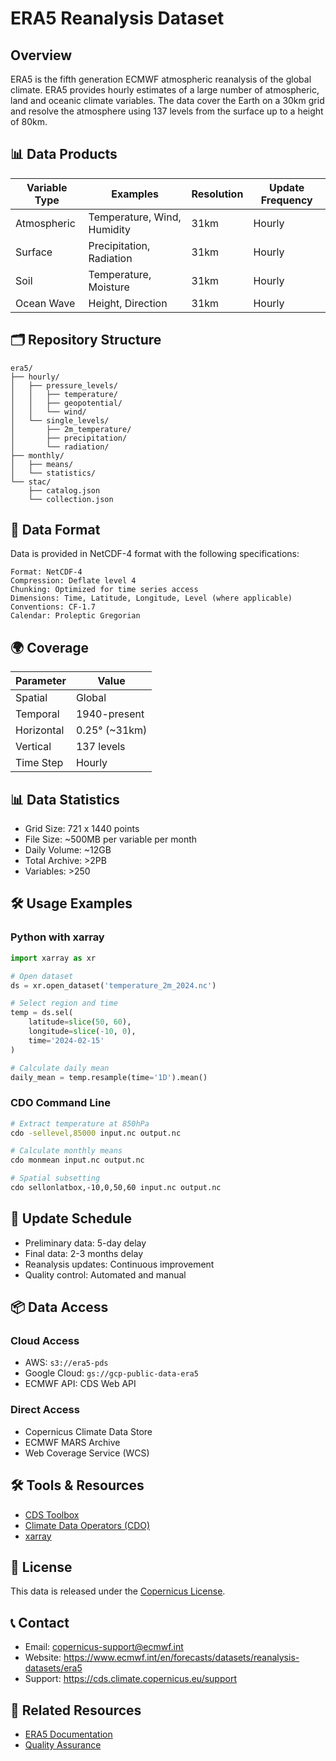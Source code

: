# ERA5 Reanalysis Dataset

## Overview

ERA5 is the fifth generation ECMWF atmospheric reanalysis of the global climate. ERA5 provides hourly estimates of a large number of atmospheric, land and oceanic climate variables. The data cover the Earth on a 30km grid and resolve the atmosphere using 137 levels from the surface up to a height of 80km.

## 📊 Data Products

| Variable Type | Examples | Resolution | Update Frequency |
|--------------|----------|------------|------------------|
| Atmospheric | Temperature, Wind, Humidity | 31km | Hourly |
| Surface | Precipitation, Radiation | 31km | Hourly |
| Soil | Temperature, Moisture | 31km | Hourly |
| Ocean Wave | Height, Direction | 31km | Hourly |

## 🗂️ Repository Structure

```
era5/
├── hourly/
│   ├── pressure_levels/
│   │   ├── temperature/
│   │   ├── geopotential/
│   │   └── wind/
│   └── single_levels/
│       ├── 2m_temperature/
│       ├── precipitation/
│       └── radiation/
├── monthly/
│   ├── means/
│   └── statistics/
└── stac/
    ├── catalog.json
    └── collection.json
```

## 📝 Data Format

Data is provided in NetCDF-4 format with the following specifications:

```
Format: NetCDF-4
Compression: Deflate level 4
Chunking: Optimized for time series access
Dimensions: Time, Latitude, Longitude, Level (where applicable)
Conventions: CF-1.7
Calendar: Proleptic Gregorian
```

## 🌍 Coverage

| Parameter | Value |
|-----------|-------|
| Spatial | Global |
| Temporal | 1940-present |
| Horizontal | 0.25° (~31km) |
| Vertical | 137 levels |
| Time Step | Hourly |

## 📊 Data Statistics

- Grid Size: 721 x 1440 points
- File Size: ~500MB per variable per month
- Daily Volume: ~12GB
- Total Archive: >2PB
- Variables: >250

## 🛠️ Usage Examples

### Python with xarray
```python
import xarray as xr

# Open dataset
ds = xr.open_dataset('temperature_2m_2024.nc')

# Select region and time
temp = ds.sel(
    latitude=slice(50, 60),
    longitude=slice(-10, 0),
    time='2024-02-15'
)

# Calculate daily mean
daily_mean = temp.resample(time='1D').mean()
```

### CDO Command Line
```bash
# Extract temperature at 850hPa
cdo -sellevel,85000 input.nc output.nc

# Calculate monthly means
cdo monmean input.nc output.nc

# Spatial subsetting
cdo sellonlatbox,-10,0,50,60 input.nc output.nc
```

## 🔄 Update Schedule

- Preliminary data: 5-day delay
- Final data: 2-3 months delay
- Reanalysis updates: Continuous improvement
- Quality control: Automated and manual

## 📦 Data Access

### Cloud Access
- AWS: `s3://era5-pds`
- Google Cloud: `gs://gcp-public-data-era5`
- ECMWF API: CDS Web API

### Direct Access
- Copernicus Climate Data Store
- ECMWF MARS Archive
- Web Coverage Service (WCS)

## 🛠️ Tools & Resources

- [CDS Toolbox](https://cds.climate.copernicus.eu/toolbox/doc/index.html)
- [Climate Data Operators (CDO)](https://code.mpimet.mpg.de/projects/cdo)
- [xarray](https://xarray.pydata.org/)

## 📄 License

This data is released under the [Copernicus License](https://cds.climate.copernicus.eu/api/v2/terms/static/licence-to-use-copernicus-products.pdf).

## 📞 Contact

- Email: copernicus-support@ecmwf.int
- Website: https://www.ecmwf.int/en/forecasts/datasets/reanalysis-datasets/era5
- Support: https://cds.climate.copernicus.eu/support

## 🔗 Related Resources

- [ERA5 Documentation](https://confluence.ecmwf.int/display/CKB/ERA5%3A+data+documentation)
- [Quality Assurance](https://confluence.ecmwf.int/display/CKB/ERA5%3A+quality+assurance)
 